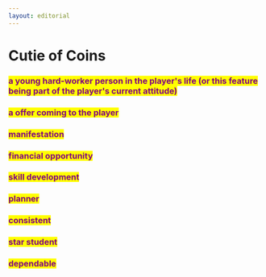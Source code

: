 ```yaml
---
layout: editorial
---
```


# Cutie of Coins

### <mark style="color:purple;">a young hard-worker person in the player's life (or this feature being part of the player's current attitude)</mark>

### <mark style="color:purple;">a offer coming to the player</mark>

### <mark style="color:purple;">manifestation</mark>&#x20;

### <mark style="color:purple;">financial opportunity</mark>&#x20;

### <mark style="color:purple;">skill development</mark>

### <mark style="color:purple;">planner</mark>

### <mark style="color:purple;">consistent</mark>

### <mark style="color:purple;">star student</mark>

### <mark style="color:purple;">dependable</mark>

<mark style="color:purple;"></mark>
